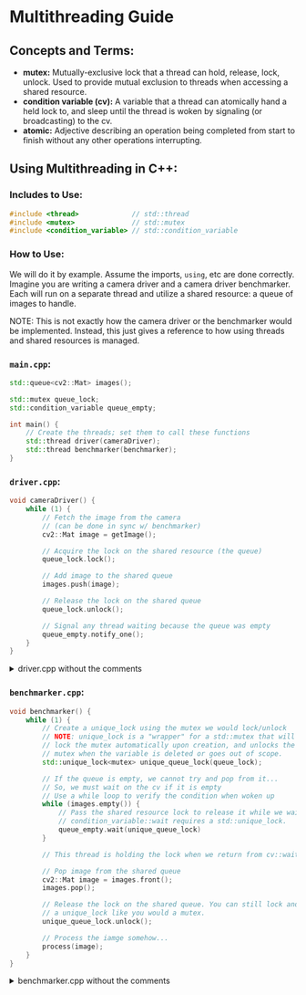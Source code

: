 # Multithreading Guide

## Concepts and Terms:
- **mutex:** Mutually-exclusive lock that a thread can hold, release, lock,
  unlock. Used to provide mutual exclusion to threads when accessing a shared
  resource.
- **condition variable (cv):** A variable that a thread can atomically hand a
  held lock to, and sleep until the thread is woken by signaling
  (or broadcasting) to the cv.
- **atomic:** Adjective describing an operation being completed from start to
  finish without any other operations interrupting.

## Using Multithreading in C++:

### Includes to Use:
```cpp
#include <thread>             // std::thread
#include <mutex>              // std::mutex
#include <condition_variable> // std::condition_variable
```

### How to Use:

We will do it by example. Assume the imports, `using`, etc are done correctly.
Imagine you are writing a camera driver and a camera driver benchmarker. Each
will run on a separate thread and utilize a shared resource: a queue of images
to handle.

NOTE: This is not exactly how the camera driver or the benchmarker would be
implemented. Instead, this just gives a reference to how using threads and
shared resources is managed.

### `main.cpp`:
```cpp
std::queue<cv2::Mat> images();

std::mutex queue_lock;
std::condition_variable queue_empty;

int main() {
    // Create the threads; set them to call these functions
    std::thread driver(cameraDriver);
    std::thread benchmarker(benchmarker);
}
```

### `driver.cpp`:
```cpp
void cameraDriver() {
    while (1) {
        // Fetch the image from the camera
        // (can be done in sync w/ benchmarker)
        cv2::Mat image = getImage();

        // Acquire the lock on the shared resource (the queue)
        queue_lock.lock();

        // Add image to the shared queue
        images.push(image);

        // Release the lock on the shared queue
        queue_lock.unlock();

        // Signal any thread waiting because the queue was empty
        queue_empty.notify_one();
    }
}
```
<details>
<summary>driver.cpp without the comments</summary>
<p>

```cpp
void cameraDriver() {
    while (1) {
        cv2::Mat image = getImage();
        queue_lock.lock();
        images.push(image);
        queue_lock.unlock();
        queue_empty.notify_one();
    }
}
```

</p>
</details>

### `benchmarker.cpp`:
```cpp
void benchmarker() {
    while (1) {
        // Create a unique_lock using the mutex we would lock/unlock
        // NOTE: unique_lock is a "wrapper" for a std::mutex that will
        // lock the mutex automatically upon creation, and unlocks the
        // mutex when the variable is deleted or goes out of scope.
        std::unique_lock<mutex> unique_queue_lock(queue_lock);

        // If the queue is empty, we cannot try and pop from it...
        // So, we must wait on the cv if it is empty
        // Use a while loop to verify the condition when woken up
        while (images.empty()) {
            // Pass the shared resource lock to release it while we wait
            // condition_variable::wait requires a std::unique_lock.
            queue_empty.wait(unique_queue_lock)
        }

        // This thread is holding the lock when we return from cv::wait

        // Pop image from the shared queue
        cv2::Mat image = images.front();
        images.pop();

        // Release the lock on the shared queue. You can still lock and unlock
        // a unique_lock like you would a mutex.
        unique_queue_lock.unlock();

        // Process the iamge somehow...
        process(image);
    }
}
```

<details>
<summary>benchmarker.cpp without the comments</summary>
<p>

```cpp
void benchmarker() {
    while (1) {
        std::unique_lock<mutex> unique_queue_lock(queue_lock);
        while (images.empty()) {
            queue_empty.wait(unique_queue_lock)
        }
        cv2::Mat image = images.front();
        images.pop();
        unique_queue_lock.unlock();
        process(image);
    }
}
```

</p>
</details>

